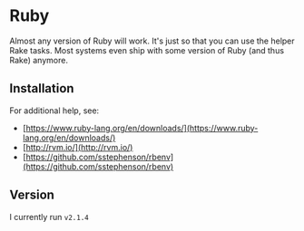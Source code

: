 Ruby
====

Almost any version of Ruby will work. It's just so that you can use the
helper Rake tasks. Most systems even ship with some version of Ruby (and
thus Rake) anymore.

## Installation

For additional help, see:

* [https://www.ruby-lang.org/en/downloads/](https://www.ruby-lang.org/en/downloads/)
* [http://rvm.io/](http://rvm.io/)
* [https://github.com/sstephenson/rbenv](https://github.com/sstephenson/rbenv)

## Version

I currently run `v2.1.4`
